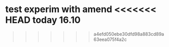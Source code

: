 test
experim with amend
<<<<<<< HEAD
today 16.10
=======
>>>>>>> a4efd050ebe30dfd98a883cd89a63eea075f4a2c
